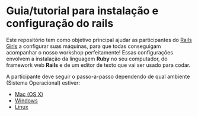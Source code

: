 # Guia/tutorial para instalação e configuração do rails

Este repositório tem como objetivo principal ajudar as participantes do [Rails Girls](railsgirls.com.br) a configurar suas máquinas, para que todas conseguigam acompanhar o nosso workshop perfeitamente! Essas configurações envolvem a instalação da linguagem **Ruby** no seu computador, do framework web **Rails** e de um editor de texto que vai ser usado para codar.

A participante deve seguir o passo-a-passo dependendo de qual ambiente (Sistema Operacional) estiver:

- [Mac (OS X)](mac.md)
- [Windows](windows.md)
- [Linux](linux.md)
